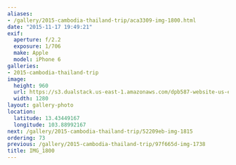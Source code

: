 ```yaml
---
aliases:
- /gallery/2015-cambodia-thailand-trip/aca3309-img-1800.html
date: "2015-11-17 19:49:21"
exif:
  aperture: f/2.2
  exposure: 1/706
  make: Apple
  model: iPhone 6
galleries:
- 2015-cambodia-thailand-trip
image:
  height: 960
  url: https://s3.dualstack.us-east-1.amazonaws.com/dpb587-website-us-east-1/asset/gallery/2015-cambodia-thailand-trip/aca3309-img-1800~1280.jpg
  width: 1280
layout: gallery-photo
location:
  latitude: 13.43449167
  longitude: 103.88992167
next: /gallery/2015-cambodia-thailand-trip/52209eb-img-1815
ordering: 73
previous: /gallery/2015-cambodia-thailand-trip/97f665d-img-1738
title: IMG_1800
---
```

